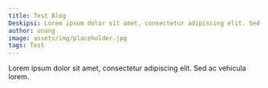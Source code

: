 ```yaml
---
title: Test Blog
Deskipsi: Lorem ipsum dolor sit amet, consectetur adipiscing elit. Sed ac vehicula lorem.
author: unang
image: assets/img/placeholder.jpg
tags: Test
---
```


Lorem ipsum dolor sit amet, consectetur adipiscing elit. Sed ac vehicula lorem.
